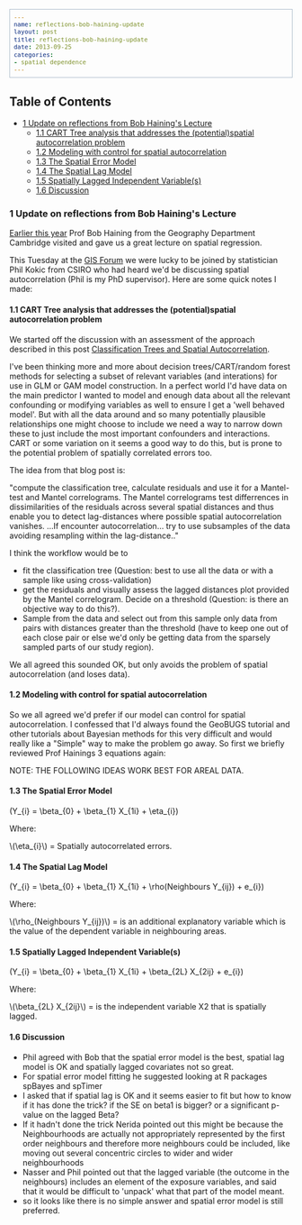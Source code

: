```yaml
---
name: reflections-bob-haining-update
layout: post
title: reflections-bob-haining-update
date: 2013-09-25
categories:
- spatial dependence
---
```


<!-- <?xml version="1.0" encoding="utf-8"?> -->
<!-- <!DOCTYPE html PUBLIC "-//W3C//DTD XHTML 1.0 Strict//EN" -->
<!--                "http://www.w3.org/TR/xhtml1/DTD/xhtml1-strict.dtd"> -->
<!-- <html xmlns="http://www.w3.org/1999/xhtml" lang="en" xml:lang="en"> -->
<head>
<!-- <title>spatiotemporal </title> -->
<meta http-equiv="Content-Type" content="text/html;charset=utf-8"/>
<meta name="title" content="spatiotemporal "/>
<meta name="generator" content="Org-mode"/>
<meta name="generated" content="2013-09-25T14:46+1000"/>
<meta name="author" content="Ivan Hanigan"/>
<meta name="description" content=""/>
<meta name="keywords" content=""/>
<style type="text/css">
 <!--/*--><![CDATA[/*><!--*/
  html { font-family: Times, serif; font-size: 12pt; }
  .title  { text-align: center; }
  .todo   { color: red; }
  .done   { color: green; }
  .tag    { background-color: #add8e6; font-weight:normal }
  .target { }
  .timestamp { color: #bebebe; }
  .timestamp-kwd { color: #5f9ea0; }
  .right  {margin-left:auto; margin-right:0px;  text-align:right;}
  .left   {margin-left:0px;  margin-right:auto; text-align:left;}
  .center {margin-left:auto; margin-right:auto; text-align:center;}
  p.verse { margin-left: 3% }
  pre {
    border: 1pt solid #AEBDCC;
    background-color: #F3F5F7;
    padding: 5pt;
    font-family: courier, monospace;
        font-size: 90%;
        overflow:auto;
  }
  table { border-collapse: collapse; }
  td, th { vertical-align: top;  }
  th.right  { text-align:center;  }
  th.left   { text-align:center;   }
  th.center { text-align:center; }
  td.right  { text-align:right;  }
  td.left   { text-align:left;   }
  td.center { text-align:center; }
  dt { font-weight: bold; }
  div.figure { padding: 0.5em; }
  div.figure p { text-align: center; }
  div.inlinetask {
    padding:10px;
    border:2px solid gray;
    margin:10px;
    background: #ffffcc;
  }
  textarea { overflow-x: auto; }
  .linenr { font-size:smaller }
  .code-highlighted {background-color:#ffff00;}
  .org-info-js_info-navigation { border-style:none; }
  #org-info-js_console-label { font-size:10px; font-weight:bold;
                               white-space:nowrap; }
  .org-info-js_search-highlight {background-color:#ffff00; color:#000000;
                                 font-weight:bold; }
  /*]]>*/-->
</style>
<script type="text/javascript">
/*
@licstart  The following is the entire license notice for the
JavaScript code in this tag.

Copyright (C) 2012-2013 Free Software Foundation, Inc.

The JavaScript code in this tag is free software: you can
redistribute it and/or modify it under the terms of the GNU
General Public License (GNU GPL) as published by the Free Software
Foundation, either version 3 of the License, or (at your option)
any later version.  The code is distributed WITHOUT ANY WARRANTY;
without even the implied warranty of MERCHANTABILITY or FITNESS
FOR A PARTICULAR PURPOSE.  See the GNU GPL for more details.

As additional permission under GNU GPL version 3 section 7, you
may distribute non-source (e.g., minimized or compacted) forms of
that code without the copy of the GNU GPL normally required by
section 4, provided you include this license notice and a URL
through which recipients can access the Corresponding Source.


@licend  The above is the entire license notice
for the JavaScript code in this tag.
*/
<!--/*--><![CDATA[/*><!--*/
 function CodeHighlightOn(elem, id)
 {
   var target = document.getElementById(id);
   if(null != target) {
     elem.cacheClassElem = elem.className;
     elem.cacheClassTarget = target.className;
     target.className = "code-highlighted";
     elem.className   = "code-highlighted";
   }
 }
 function CodeHighlightOff(elem, id)
 {
   var target = document.getElementById(id);
   if(elem.cacheClassElem)
     elem.className = elem.cacheClassElem;
   if(elem.cacheClassTarget)
     target.className = elem.cacheClassTarget;
 }
/*]]>*///-->
</script>
<script type="text/javascript" src="http://orgmode.org/mathjax/MathJax.js">
/**
 *
 * @source: http://orgmode.org/mathjax/MathJax.js
 *
 * @licstart  The following is the entire license notice for the
 *  JavaScript code in http://orgmode.org/mathjax/MathJax.js.
 *
 * Copyright (C) 2012-2013  MathJax
 *
 * Licensed under the Apache License, Version 2.0 (the "License");
 * you may not use this file except in compliance with the License.
 * You may obtain a copy of the License at
 *
 *     http://www.apache.org/licenses/LICENSE-2.0
 *
 * Unless required by applicable law or agreed to in writing, software
 * distributed under the License is distributed on an "AS IS" BASIS,
 * WITHOUT WARRANTIES OR CONDITIONS OF ANY KIND, either express or implied.
 * See the License for the specific language governing permissions and
 * limitations under the License.
 *
 * @licend  The above is the entire license notice
 * for the JavaScript code in http://orgmode.org/mathjax/MathJax.js.
 *
 */

/*
@licstart  The following is the entire license notice for the
JavaScript code below.

Copyright (C) 2012-2013 Free Software Foundation, Inc.

The JavaScript code below is free software: you can
redistribute it and/or modify it under the terms of the GNU
General Public License (GNU GPL) as published by the Free Software
Foundation, either version 3 of the License, or (at your option)
any later version.  The code is distributed WITHOUT ANY WARRANTY;
without even the implied warranty of MERCHANTABILITY or FITNESS
FOR A PARTICULAR PURPOSE.  See the GNU GPL for more details.

As additional permission under GNU GPL version 3 section 7, you
may distribute non-source (e.g., minimized or compacted) forms of
that code without the copy of the GNU GPL normally required by
section 4, provided you include this license notice and a URL
through which recipients can access the Corresponding Source.


@licend  The above is the entire license notice
for the JavaScript code below.
*/
<!--/*--><![CDATA[/*><!--*/
    MathJax.Hub.Config({
        // Only one of the two following lines, depending on user settings
        // First allows browser-native MathML display, second forces HTML/CSS
        //  config: ["MMLorHTML.js"], jax: ["input/TeX"],
            jax: ["input/TeX", "output/HTML-CSS"],
        extensions: ["tex2jax.js","TeX/AMSmath.js","TeX/AMSsymbols.js",
                     "TeX/noUndefined.js"],
        tex2jax: {
            inlineMath: [ ["\\(","\\)"] ],
            displayMath: [ ['$$','$$'], ["\\[","\\]"], ["\\begin{displaymath}","\\end{displaymath}"] ],
            skipTags: ["script","noscript","style","textarea","pre","code"],
            ignoreClass: "tex2jax_ignore",
            processEscapes: false,
            processEnvironments: true,
            preview: "TeX"
        },
        showProcessingMessages: true,
        displayAlign: "center",
        displayIndent: "2em",

        "HTML-CSS": {
             scale: 100,
             availableFonts: ["STIX","TeX"],
             preferredFont: "TeX",
             webFont: "TeX",
             imageFont: "TeX",
             showMathMenu: true,
        },
        MMLorHTML: {
             prefer: {
                 MSIE:    "MML",
                 Firefox: "MML",
                 Opera:   "HTML",
                 other:   "HTML"
             }
        }
    });
/*]]>*///-->
</script>
</head>
<body>

<div id="preamble">

</div>

<div id="content">
<!-- <h1 class="title">spatiotemporal </h1> -->


<div id="table-of-contents">
<h2>Table of Contents</h2>
<div id="text-table-of-contents">
<ul>
<li><a href="#sec-1">1 Update on reflections from Bob Haining's Lecture</a>
<ul>
<li><a href="#sec-1-1">1.1 CART Tree analysis that addresses the (potential)spatial autocorrelation problem</a></li>
<li><a href="#sec-1-2">1.2 Modeling with control for spatial autocorrelation</a></li>
<li><a href="#sec-1-3">1.3 The Spatial Error Model</a></li>
<li><a href="#sec-1-4">1.4 The Spatial Lag Model</a></li>
<li><a href="#sec-1-5">1.5 Spatially Lagged Independent Variable(s)</a></li>
<li><a href="#sec-1-6">1.6 Discussion</a></li>
</ul>
</li>
</ul>
</div>
</div>

<div id="outline-container-1" class="outline-3">
<h3 id="sec-1"><span class="section-number-3">1</span> Update on reflections from Bob Haining's Lecture</h3>
<div class="outline-text-3" id="text-1">

<p><a href="http://ivanhanigan.github.io/2013/04/reflections-bob-haining/">Earlier this year</a> Prof Bob Haining from the Geography Department Cambridge visited and gave us a great lecture on spatial regression.
</p>
<p>
This Tuesday at the <a href="http://gis-forum.github.io">GIS Forum</a> we were lucky to be joined by statistician Phil Kokic from CSIRO who had heard we'd be discussing spatial autocorrelation (Phil is my PhD supervisor). Here are some quick notes I made:
</p>

</div>

<div id="outline-container-1-1" class="outline-4">
<h4 id="sec-1-1"><span class="section-number-4">1.1</span> CART Tree analysis that addresses the (potential)spatial autocorrelation problem</h4>
<div class="outline-text-4" id="text-1-1">

<p>We started off the discussion with an assessment of the approach described in this post <a href="http://thebiobucket.blogspot.com.au/2012/03/classification-trees-allowing-for.html">Classification Trees and Spatial Autocorrelation</a>.
</p>
<p>
I've been thinking more and more about decision trees/CART/random forest methods for selecting a subset of relevant variables (and interations) for use in GLM or GAM model construction.  In a perfect world I'd have data on the main predictor I wanted to model and enough data about all the relevant confounding or modifying variables as well to ensure I get a 'well behaved model'. But with all the data around and so many potentially plausible relationships one might choose to include we need a way to narrow down these to just include the most important confounders and interactions.  CART or some variation on it seems a good way to do this, but is prone to the potential problem of spatially correlated errors too.
</p>
<p>
The idea from that blog post is:
</p>
<p>
"compute the classification tree, calculate residuals and use it for a Mantel-test and Mantel correlograms.
The Mantel correlograms test differrences in dissimilarities of
the residuals across several spatial distances and thus enable you to detect lag-distances where possible spatial autocorrelation vanishes.
&hellip;If encounter autocorrelation&hellip; try to use subsamples of the data avoiding resampling within the lag-distance.."
</p>
<p>
I think the workflow would be to
</p>
<ul>
<li>fit the classification tree (Question: best to use all the data or with a sample like using cross-validation)
</li>
<li>get the residuals and visually assess the lagged distances plot provided by the Mantel correlogram.  Decide on a threshold (Question: is there an objective way to do this?).
</li>
<li>Sample from the data and select out from this sample only data from pairs with distances greater than the threshold (have to keep one out of each close pair or else we'd only be getting data from the sparsely sampled parts of our study region).
</li>
</ul>


<p>
We all agreed this sounded OK, but only avoids the problem of spatial autocorrelation (and loses data).
</p>
</div>

</div>

<div id="outline-container-1-2" class="outline-4">
<h4 id="sec-1-2"><span class="section-number-4">1.2</span> Modeling with control for spatial autocorrelation</h4>
<div class="outline-text-4" id="text-1-2">

<p>So we all agreed we'd prefer if our model can control for spatial autocorrelation.  I confessed that I'd always found the GeoBUGS tutorial and other tutorials about Bayesian methods for this very difficult and would really like a "Simple" way to make the problem go away.  So first we briefly reviewed Prof Hainings 3 equations again:
</p>
<p>
NOTE: THE FOLLOWING IDEAS WORK BEST FOR AREAL DATA.
</p>
</div>

</div>

<div id="outline-container-1-3" class="outline-4">
<h4 id="sec-1-3"><span class="section-number-4">1.3</span> The Spatial Error Model</h4>
<div class="outline-text-4" id="text-1-3">




\(Y_{i} = \beta_{0} + \beta_{1} X_{1i} + \eta_{i}\)

<p>
Where:
</p>
<p>
\(\eta_{i}\) = Spatially autocorrelated errors.
</p>

</div>

</div>

<div id="outline-container-1-4" class="outline-4">
<h4 id="sec-1-4"><span class="section-number-4">1.4</span> The Spatial Lag Model</h4>
<div class="outline-text-4" id="text-1-4">




\(Y_{i} = \beta_{0} + \beta_{1} X_{1i} + \rho(Neighbours Y_{ij}) + e_{i}\)

<p>
Where:
</p>
<p>
\(\rho_(Neighbours Y_{ij})\) = is an additional explanatory variable which is the value of the dependent variable in neighbouring areas. 
</p>
</div>

</div>

<div id="outline-container-1-5" class="outline-4">
<h4 id="sec-1-5"><span class="section-number-4">1.5</span> Spatially Lagged Independent Variable(s)</h4>
<div class="outline-text-4" id="text-1-5">




\(Y_{i} = \beta_{0} + \beta_{1} X_{1i} + \beta_{2L} X_{2ij} + e_{i}\)

<p>
Where:
</p>
<p>
\(\beta_{2L} X_{2ij}\) = is the independent variable X2 that is spatially lagged.
</p>

</div>

</div>

<div id="outline-container-1-6" class="outline-4">
<h4 id="sec-1-6"><span class="section-number-4">1.6</span> Discussion</h4>
<div class="outline-text-4" id="text-1-6">

<ul>
<li>Phil agreed with Bob that the spatial error model is the best, spatial lag model is OK and spatially lagged covariates not so great.
</li>
<li>For spatial error model fitting he suggested looking at R packages spBayes and spTimer
</li>
<li>I asked that if spatial lag is OK and it seems easier to fit but how to know if it has done the trick?  if the SE on beta1 is bigger? or a significant p-value on the lagged Beta? 
</li>
<li>If it hadn't done the trick Nerida pointed out this might be because the Neighbourhoods are actually not appropriately represented by the first order neighbours and therefore more neighbours could be included, like moving out several concentric circles to wider and wider neighbourhoods
</li>
<li>Nasser and Phil pointed out that the lagged variable (the outcome in the neighbours) includes an element of the exposure variables, and said that it would be difficult to 'unpack' what that part of the model meant.
</li>
<li>so it looks like there is no simple answer and spatial error model is still preferred.
</li>
</ul>


</div>
</div>
</div>
</div>

</body>
</html>
